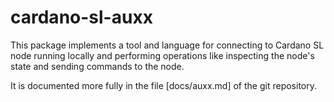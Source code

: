 # cardano-sl-auxx

This package implements a tool and language for connecting to Cardano SL node
running locally and performing operations like inspecting the node's state and
sending commands to the node.

It is documented more fully in the file [docs/auxx.md] of the git repository.
